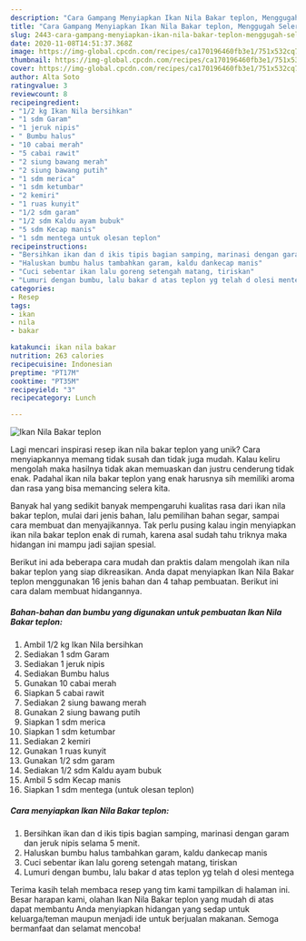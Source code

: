 ```yaml
---
description: "Cara Gampang Menyiapkan Ikan Nila Bakar teplon, Menggugah Selera"
title: "Cara Gampang Menyiapkan Ikan Nila Bakar teplon, Menggugah Selera"
slug: 2443-cara-gampang-menyiapkan-ikan-nila-bakar-teplon-menggugah-selera
date: 2020-11-08T14:51:37.368Z
image: https://img-global.cpcdn.com/recipes/ca170196460fb3e1/751x532cq70/ikan-nila-bakar-teplon-foto-resep-utama.jpg
thumbnail: https://img-global.cpcdn.com/recipes/ca170196460fb3e1/751x532cq70/ikan-nila-bakar-teplon-foto-resep-utama.jpg
cover: https://img-global.cpcdn.com/recipes/ca170196460fb3e1/751x532cq70/ikan-nila-bakar-teplon-foto-resep-utama.jpg
author: Alta Soto
ratingvalue: 3
reviewcount: 8
recipeingredient:
- "1/2 kg Ikan Nila bersihkan"
- "1 sdm Garam"
- "1 jeruk nipis"
- " Bumbu halus"
- "10 cabai merah"
- "5 cabai rawit"
- "2 siung bawang merah"
- "2 siung bawang putih"
- "1 sdm merica"
- "1 sdm ketumbar"
- "2 kemiri"
- "1 ruas kunyit"
- "1/2 sdm garam"
- "1/2 sdm Kaldu ayam bubuk"
- "5 sdm Kecap manis"
- "1 sdm mentega untuk olesan teplon"
recipeinstructions:
- "Bersihkan ikan dan d ikis tipis bagian samping, marinasi dengan garam dan jeruk nipis selama 5 menit."
- "Haluskan bumbu halus tambahkan garam, kaldu dankecap manis"
- "Cuci sebentar ikan lalu goreng setengah matang, tiriskan"
- "Lumuri dengan bumbu, lalu bakar d atas teplon yg telah d olesi mentega"
categories:
- Resep
tags:
- ikan
- nila
- bakar

katakunci: ikan nila bakar 
nutrition: 263 calories
recipecuisine: Indonesian
preptime: "PT17M"
cooktime: "PT35M"
recipeyield: "3"
recipecategory: Lunch

---
```



![Ikan Nila Bakar teplon](https://img-global.cpcdn.com/recipes/ca170196460fb3e1/751x532cq70/ikan-nila-bakar-teplon-foto-resep-utama.jpg)

Lagi mencari inspirasi resep ikan nila bakar teplon yang unik? Cara menyiapkannya memang tidak susah dan tidak juga mudah. Kalau keliru mengolah maka hasilnya tidak akan memuaskan dan justru cenderung tidak enak. Padahal ikan nila bakar teplon yang enak harusnya sih memiliki aroma dan rasa yang bisa memancing selera kita.

Banyak hal yang sedikit banyak mempengaruhi kualitas rasa dari ikan nila bakar teplon, mulai dari jenis bahan, lalu pemilihan bahan segar, sampai cara membuat dan menyajikannya. Tak perlu pusing kalau ingin menyiapkan ikan nila bakar teplon enak di rumah, karena asal sudah tahu triknya maka hidangan ini mampu jadi sajian spesial.




Berikut ini ada beberapa cara mudah dan praktis dalam mengolah ikan nila bakar teplon yang siap dikreasikan. Anda dapat menyiapkan Ikan Nila Bakar teplon menggunakan 16 jenis bahan dan 4 tahap pembuatan. Berikut ini cara dalam membuat hidangannya.

<!--inarticleads1-->

##### Bahan-bahan dan bumbu yang digunakan untuk pembuatan Ikan Nila Bakar teplon:

1. Ambil 1/2 kg Ikan Nila bersihkan
1. Sediakan 1 sdm Garam
1. Sediakan 1 jeruk nipis
1. Sediakan  Bumbu halus
1. Gunakan 10 cabai merah
1. Siapkan 5 cabai rawit
1. Sediakan 2 siung bawang merah
1. Gunakan 2 siung bawang putih
1. Siapkan 1 sdm merica
1. Siapkan 1 sdm ketumbar
1. Sediakan 2 kemiri
1. Gunakan 1 ruas kunyit
1. Gunakan 1/2 sdm garam
1. Sediakan 1/2 sdm Kaldu ayam bubuk
1. Ambil 5 sdm Kecap manis
1. Siapkan 1 sdm mentega (untuk olesan teplon)




<!--inarticleads2-->

##### Cara menyiapkan Ikan Nila Bakar teplon:

1. Bersihkan ikan dan d ikis tipis bagian samping, marinasi dengan garam dan jeruk nipis selama 5 menit.
1. Haluskan bumbu halus tambahkan garam, kaldu dankecap manis
1. Cuci sebentar ikan lalu goreng setengah matang, tiriskan
1. Lumuri dengan bumbu, lalu bakar d atas teplon yg telah d olesi mentega




Terima kasih telah membaca resep yang tim kami tampilkan di halaman ini. Besar harapan kami, olahan Ikan Nila Bakar teplon yang mudah di atas dapat membantu Anda menyiapkan hidangan yang sedap untuk keluarga/teman maupun menjadi ide untuk berjualan makanan. Semoga bermanfaat dan selamat mencoba!
